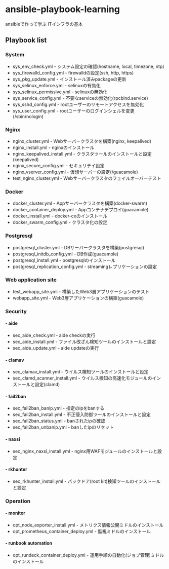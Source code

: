 # ansible-playbook-learning

ansibleで作って学ぶ ITインフラの基本

## Playbook list

### System

- sys_env_check.yml - システム設定の確認(hostname, local, timezone, ntp)
- sys_firewalld_config.yml - firewalldの設定(ssh, http, https)
- sys_pkg_update.yml - インストール済みpackageの更新
- sys_selinux_enforce.yml - selinuxの有効化
- sys_selinux_permissive.yml - selinuxの無効化
- sys_service_config.yml - 不要なserviceの無効化(rpcbind.service)
- sys_sshd_config.yml - rootユーザーのリモートアクセスを無効化
- sys_user_config.yml - rootユーザーのログインシェルを変更(/sbin/nologin)

### Nginx

- nginx_cluster.yml - Webサーバークラスタを構築(nginx, keepalived)
- nginx_install.yml - nginxのインストール
- nginx_keepalived_install.yml - クラスタツールのインストールと設定(keepalived)
- nginx_secure_config.yml - セキュリテイ設定
- nginx_vserver_config.yml - 仮想サーバーの設定(/guacamole)
- test_nginx_cluster.yml - Webサーバークラスタのフェイルオーバーテスト

### Docker

- docker_cluster.yml - Appサーバークラスタを構築(docker-swarm)
- docker_container_deploy.yml - Appコンテナデプロイ(guacamole)
- docker_install.yml - docker-ceのインストール
- docker_swarm_config.yml - クラスタ化の設定

### Postgresql

- postgresql_cluster.yml - DBサーバークラスタを構築(postgresql)
- postgresql_initdb_config.yml - DB作成(guacamole)
- postgresql_install.yml - postgresqlのインストール
- postgresql_replication_config.yml - streamingレプリケーションの設定

### Web application site

- test_webapp_site.yml - 構築したWeb3層アプリケーションのテスト
- webapp_site.yml - Web3層アプリケーションの構築(guacamole)

### Security

#### - aide
- sec_aide_check.yml - aide checkの実行
- sec_aide_install.yml - ファイル改ざん検知ツールのインストールと設定
- sec_aide_update.yml - aide updateの実行

#### - clamav
- sec_clamav_install.yml - ウイルス検知ツールのインストールと設定
- sec_clamd_scanner_install.yml - ウイルス検知の高速化モジュールのインストールと設定(clamd)

#### - fail2ban
- sec_fail2ban_banip.yml - 指定のipをbanする
- sec_fail2ban_install.yml - 不正侵入防御ツールのインストールと設定
- sec_fail2ban_status.yml - banされたipの確認
- sec_fail2ban_unbanip.yml - banしたipのリセット

#### - naxsi
- sec_nginx_naxsi_install.yml - nginx用WAFモジュールのインストールと設定

#### - rkhunter
- sec_rkhunter_install.yml - バックドア(root kit)検知ツールのインストールと設定

### Operation

#### - monitor
- opt_node_exporter_install.yml - メトリクス情報公開ミドルのインストール
- opt_prometheus_container_deploy.yml - 監視ミドルのインストール

#### - runbook automation
- opt_rundeck_container_deploy.yml - 運用手順の自動化(ジョブ管理)ミドルのインストール
